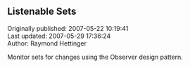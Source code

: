 ## Listenable Sets  
Originally published: 2007-05-22 10:19:41  
Last updated: 2007-05-29 17:36:24  
Author: Raymond Hettinger  
  
Monitor sets for changes using the Observer design pattern.